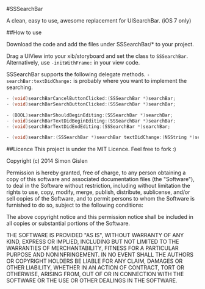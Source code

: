 #SSSearchBar

A clean, easy to use, awesome replacement for UISearchBar. (iOS 7 only)

##How to use

Download the code and add the files under SSSearchBar/* to your project.

Drag a UIView into your xib/storyboard and set the class to `SSSearchBar`. Alternatively, use `-initWithFrame:` in your view code.

SSSearchBar supports the following delegate methods. `-searchBar:textDidChange:` is probably where you want to implement the searching.

````Objective-C
- (void)searchBarCancelButtonClicked:(SSSearchBar *)searchBar;
- (void)searchBarSearchButtonClicked:(SSSearchBar *)searchBar;

- (BOOL)searchBarShouldBeginEditing:(SSSearchBar *)searchBar;
- (void)searchBarTextDidBeginEditing:(SSSearchBar *)searchBar;
- (void)searchBarTextDidEndEditing:(SSSearchBar *)searchBar;

- (void)searchBar:(SSSearchBar *)searchBar textDidChange:(NSString *)searchText;

````


##Licence 
This project is under the MIT Licence.
Feel free to fork :)

Copyright (c) 2014 Simon Gislen
 
 Permission is hereby granted, free of charge, to any person obtaining a copy
 of this software and associated documentation files (the "Software"), to deal
 in the Software without restriction, including without limitation the rights
 to use, copy, modify, merge, publish, distribute, sublicense, and/or sell
 copies of the Software, and to permit persons to whom the Software is
 furnished to do so, subject to the following conditions:
 
 The above copyright notice and this permission notice shall be included in
 all copies or substantial portions of the Software.
 
 THE SOFTWARE IS PROVIDED "AS IS", WITHOUT WARRANTY OF ANY KIND, EXPRESS OR
 IMPLIED, INCLUDING BUT NOT LIMITED TO THE WARRANTIES OF MERCHANTABILITY,
 FITNESS FOR A PARTICULAR PURPOSE AND NONINFRINGEMENT. IN NO EVENT SHALL THE
 AUTHORS OR COPYRIGHT HOLDERS BE LIABLE FOR ANY CLAIM, DAMAGES OR OTHER
 LIABILITY, WHETHER IN AN ACTION OF CONTRACT, TORT OR OTHERWISE, ARISING FROM,
 OUT OF OR IN CONNECTION WITH THE SOFTWARE OR THE USE OR OTHER DEALINGS IN
 THE SOFTWARE.
